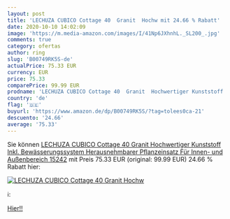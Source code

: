 ```yaml
---
layout: post
title: 'LECHUZA CUBICO Cottage 40  Granit  Hochw mit 24.66 % Rabatt'
date: 2020-10-10 14:02:09
image: 'https://m.media-amazon.com/images/I/41Np6JXhnhL._SL200_.jpg'
comments: true
category: ofertas
author: ring
slug: 'B00749RK5S-de'
actualPrice: 75.33 EUR
currency: EUR
price: 75.33
comparePrice: 99.99 EUR
prodname: 'LECHUZA CUBICO Cottage 40  Granit  Hochwertiger Kunststoff  Inkl. Bewässerungssystem  Herausnehmbarer Pflanzeinsatz  Für Innen- und Außenbereich  15242'
country: 'de'
flag: '🇩🇪'
buyurl: 'https://www.amazon.de/dp/B00749RK5S/?tag=tolees0ca-21'
descuento: '24.66'
average: '75.33'
---
```


Sie können [LECHUZA CUBICO Cottage 40  Granit  Hochwertiger Kunststoff  Inkl. Bewässerungssystem  Herausnehmbarer Pflanzeinsatz  Für Innen- und Außenbereich  15242](https://www.amazon.de/dp/B00749RK5S/?tag=tolees0ca-21) mit Preis 75.33 EUR (original: 99.99 EUR) 24.66 % Rabatt hier:

[![LECHUZA CUBICO Cottage 40  Granit  Hochw](https://m.media-amazon.com/images/I/41Np6JXhnhL._SL200_.jpg)](https://www.amazon.de/dp/B00749RK5S/?tag=tolees0ca-21)

ℹ️:


[Hier!!](https://www.amazon.de/dp/B00749RK5S/?tag=tolees0ca-21)
